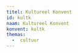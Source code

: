 ```yaml
---
titel: Kultureel Konvent
id: kultk
naam: Kultureel Konvent
konvent: kultk
themas:
  -  cultuur
---
```

